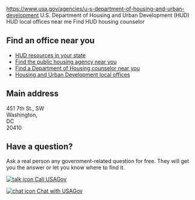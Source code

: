 

https://www.usa.gov/agencies/u-s-department-of-housing-and-urban-development
U.S. Department of Housing and Urban Development (HUD)
HUD local offices near me
Find HUD housing counselor

Find an office near you
-----------------------

* [HUD resources in your state](https://www.hud.gov/states)
* [Find the public housing agency near you](https://www.hud.gov/program_offices/public_indian_housing/pha/contacts)
* [Find a Department of Housing counselor near you](https://hudgov-answers.force.com/housingcounseling/s/)
* [Housing and Urban Development local offices](https://www.hud.gov/program_offices/field_policy_mgt/localoffices)

Main address
------------

451 7th St., SW  
Washington,  
DC  
20410

Have a question?
----------------

Ask a real person any government-related question for free. They will get you the answer or let you know where to find it.

[![talk icon](https://www.usa.gov/themes/custom/usagov/images/ICONS_talk.png)
Call USAGov](https://www.usa.gov/phone)

[![chat icon](https://www.usa.gov/themes/custom/usagov/images/ICONS_chat.png)
Chat with USAGov](https://www.usa.gov/chat)
